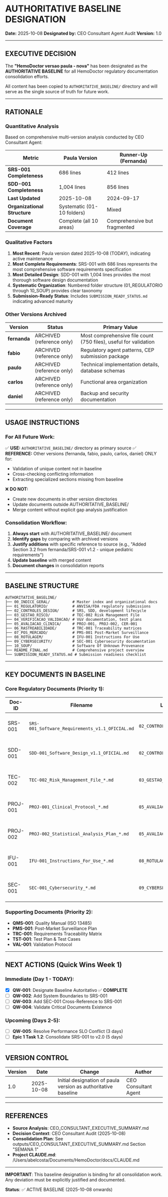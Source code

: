 # AUTHORITATIVE BASELINE DESIGNATION

**Date:** 2025-10-08
**Designated by:** CEO Consultant Agent Audit
**Version:** 1.0

---

## EXECUTIVE DECISION

The **"HemoDoctor versao paula - nova"** has been designated as the **AUTHORITATIVE BASELINE** for all HemoDoctor regulatory documentation consolidation efforts.

All content has been copied to `AUTHORITATIVE_BASELINE/` directory and will serve as the single source of truth for future work.

---

## RATIONALE

### Quantitative Analysis

Based on comprehensive multi-version analysis conducted by CEO Consultant Agent:

| Metric | Paula Version | Runner-Up (Fernanda) |
|--------|---------------|---------------------|
| **SRS-001 Completeness** | 686 lines | 412 lines |
| **SDD-001 Completeness** | 1,004 lines | 856 lines |
| **Last Updated** | 2025-10-08 | 2024-09-17 |
| **Organizational Structure** | Systematic (01-10 folders) | Mixed |
| **Document Coverage** | Complete (all 10 areas) | Comprehensive but fragmented |

### Qualitative Factors

1. **Most Recent**: Paula version dated 2025-10-08 (TODAY), indicating active maintenance
2. **Most Complete Requirements**: SRS-001 with 686 lines represents the most comprehensive software requirements specification
3. **Most Detailed Design**: SDD-001 with 1,004 lines provides the most thorough software design documentation
4. **Systematic Organization**: Numbered folder structure (01_REGULATORIO through 10_SOUP) provides clear taxonomy
5. **Submission-Ready Status**: Includes `SUBMISSION_READY_STATUS.md` indicating advanced maturity

### Other Versions Archived

| Version | Status | Primary Value |
|---------|--------|---------------|
| **fernanda** | ARCHIVED (reference only) | Most comprehensive file count (750 files), useful for validation |
| **fabio** | ARCHIVED (reference only) | Regulatory agent patterns, CEP submission package |
| **paulo** | ARCHIVED (reference only) | Technical implementation details, database schemas |
| **carlos** | ARCHIVED (reference only) | Functional area organization |
| **daniel** | ARCHIVED (reference only) | Backup and security documentation |

---

## USAGE INSTRUCTIONS

### For All Future Work:

✅ **USE:** `AUTHORITATIVE_BASELINE/` directory as primary source
✅ **REFERENCE:** Other versions (fernanda, fabio, paulo, carlos, daniel) ONLY for:
   - Validation of unique content not in baseline
   - Cross-checking conflicting information
   - Extracting specialized sections missing from baseline

❌ **DO NOT:**
   - Create new documents in other version directories
   - Update documents outside AUTHORITATIVE_BASELINE/
   - Merge content without explicit gap analysis justification

### Consolidation Workflow:

1. **Always start** with AUTHORITATIVE_BASELINE/ document
2. **Identify gaps** by comparing with archived versions
3. **Justify additions** with specific reference to source (e.g., "Added Section 3.2 from fernanda/SRS-001 v1.2 - unique pediatric requirements")
4. **Update baseline** with merged content
5. **Document changes** in consolidation reports

---

## BASELINE STRUCTURE

```
AUTHORITATIVE_BASELINE/
├── 00_INDICE_GERAL/          # Master index and organizational docs
├── 01_REGULATORIO/           # ANVISA/FDA regulatory submissions
├── 02_CONTROLES_DESIGN/      # SRS, SDD, development lifecycle
├── 03_GESTAO_RISCO/          # TEC-002 Risk Management File
├── 04_VERIFICACAO_VALIDACAO/ # V&V documentation, test plans
├── 05_AVALIACAO_CLINICA/     # PROJ-001, PROJ-002, CER-001
├── 06_RASTREABILIDADE/       # TRC-001 Traceability matrices
├── 07_POS_MERCADO/           # PMS-001 Post-Market Surveillance
├── 08_ROTULAGEM/             # IFU-001 Instructions For Use
├── 09_CYBERSECURITY/         # SEC-001 Cybersecurity documentation
├── 10_SOUP/                  # Software Of Unknown Provenance
├── README_FINAL.md           # Comprehensive project overview
└── SUBMISSION_READY_STATUS.md # Submission readiness checklist
```

---

## KEY DOCUMENTS IN BASELINE

### Core Regulatory Documents (Priority 1):

| Doc-ID | Filename | Location | Status |
|--------|----------|----------|--------|
| SRS-001 | `SRS-001_Software_Requirements_v1.1_OFICIAL.md` | `02_CONTROLES_DESIGN/SRS/` | ✅ VERIFIED (686 lines) |
| SDD-001 | `SDD-001_Software_Design_v1.1_OFICIAL.md` | `02_CONTROLES_DESIGN/SDD/` | ✅ VERIFIED (1,004 lines) |
| TEC-002 | `TEC-002_Risk_Management_File_*.md` | `03_GESTAO_RISCO/RMP/` | ⚠️  TO VALIDATE (QW-004) |
| PROJ-001 | `PROJ-001_Clinical_Protocol_*.md` | `05_AVALIACAO_CLINICA/CER/` | ⚠️  TO VALIDATE (QW-004) |
| PROJ-002 | `PROJ-002_Statistical_Analysis_Plan_*.md` | `05_AVALIACAO_CLINICA/CER/` | ⚠️  TO VALIDATE (QW-004) |
| IFU-001 | `IFU-001_Instructions_For_Use_*.md` | `08_ROTULAGEM/IFU/` | ⚠️  TO VALIDATE (QW-004) |
| SEC-001 | `SEC-001_Cybersecurity_*.md` | `09_CYBERSECURITY/SEC/` | ⚠️  TO VALIDATE (QW-004) |

### Supporting Documents (Priority 2):

- **QMS-001**: Quality Manual (ISO 13485)
- **PMS-001**: Post-Market Surveillance Plan
- **TRC-001**: Requirements Traceability Matrix
- **TST-001**: Test Plan & Test Cases
- **VAL-001**: Validation Protocol

---

## NEXT ACTIONS (Quick Wins Week 1)

### Immediate (Day 1 - TODAY):

- [x] **QW-001**: Designate Baseline Autoritativo ✅ **COMPLETE**
- [ ] **QW-002**: Add System Boundaries to SRS-001
- [ ] **QW-003**: Add SEC-001 Cross-Reference to SRS-001
- [ ] **QW-004**: Validate Critical Documents Existence

### Upcoming (Days 2-5):

- [ ] **QW-005**: Resolve Performance SLO Conflict (3 days)
- [ ] **Epic 1 Task 1.2**: Consolidate SRS-001 to v2.0 (5 days)

---

## VERSION CONTROL

| Version | Date | Change | Author |
|---------|------|--------|--------|
| 1.0 | 2025-10-08 | Initial designation of paula version as authoritative baseline | CEO Consultant Agent |

---

## REFERENCES

- **Source Analysis**: CEO_CONSULTANT_EXECUTIVE_SUMMARY.md
- **Decision Context**: CEO Consultant Audit (2025-10-08)
- **Consolidation Plan**: See outputs/CEO_CONSULTANT_EXECUTIVE_SUMMARY.md Section "SEMANA 1"
- **Project CLAUDE.md**: /Users/abelcosta/Documents/HemoDoctor/docs/CLAUDE.md

---

**IMPORTANT**: This baseline designation is binding for all consolidation work. Any deviation must be explicitly justified and documented.

**Status**: ✅ ACTIVE BASELINE (2025-10-08 onwards)
